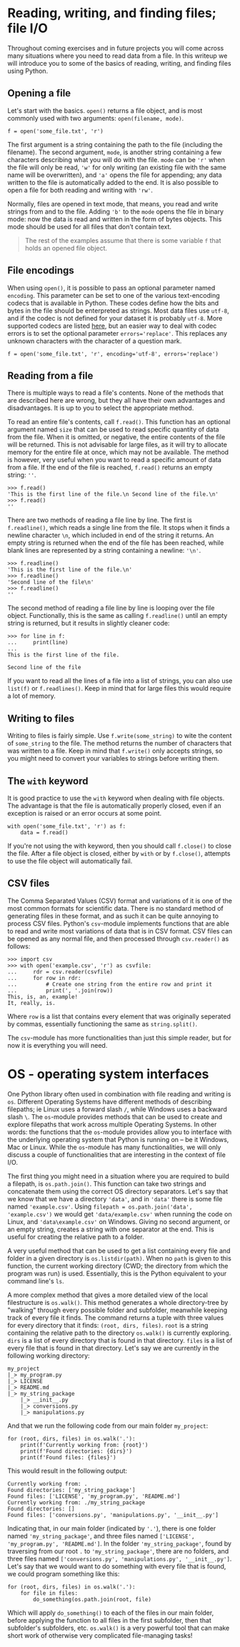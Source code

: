 # Reading, writing, and finding files; file I/O

Throughout coming exercises and in future projects you will come across many situations where you need to read data from a file. In this writeup we will introduce you to some of the basics of reading, writing, and finding files using Python.

## Opening a file

Let's start with the basics. `open()` returns a file object, and is most commonly used with two arguments: `open(filename, mode)`.

    f = open('some_file.txt', 'r')

The first argument is a string containing the path to the file (including the filename). The second argument, `mode`, is another string containing a few characters describing what you will do with the file. `mode` can be `'r'` when the file will only be read, `'w'` for only writing (an existing file with the same name will be overwritten), and `'a'` opens the file for appending; any data written to the file is automatically added to the end. It is also possible to open a file for both reading and writing with `'rw'`.

Normally, files are opened in text mode, that means, you read and write strings from and to the file. Adding `'b'` to the `mode` opens the file in binary mode: now the data is read and written in the form of bytes objects. This mode should be used for all files that don’t contain text.

> The rest of the examples assume that there is some variable `f` that holds an opened file object.

## File encodings

When using `open()`, it is possible to pass an optional parameter named `encoding`. This parameter can be set to one of the various text-encoding codecs that is available in Python. These codes define how the bits and bytes in the file should be enterpreted as strings. Most data files use `utf-8`, and if the codec is not defined for your dataset it is probably `utf-8`. More supported codecs are listed [here](https://docs.python.org/3/library/codecs.html#standard-encodings), but an easier way to deal with codec errors is to set the optional parameter `errors='replace'`. This replaces any unknown characters with the character of a question mark.

    f = open('some_file.txt', 'r', encoding='utf-8', errors='replace')

## Reading from a file

There is multiple ways to read a file's contents. None of the methods that are described here are wrong, but they all have their own advantages and disadvantages. It is up to you to select the appropriate method.

To read an entire file's contents, call `f.read()`. This function has an optional argument named `size` that can be used to read specific quantity of data from the file. When it is omitted, or negative, the entire contents of the file will be returned. This is not advisable for large files, as it will try to allocate memory for the entire file at once, which may not be available. The method is however, very useful when you want to read a specific amount of data from a file. If the end of the file is reached, `f.read()` returns an empty string: `''`.

    >>> f.read()
    'This is the first line of the file.\n Second line of the file.\n'
    >>> f.read()
    ''

There are two methods of reading a file line by line. The first is `f.readline()`, which reads a single line from the file. It stops when it finds a newline character `\n`, which included in end of the string it returns. An empty string is returned when the end of the file has been reached, while blank lines are represented by a string containing a newline: `'\n'`.

    >>> f.readline()
    'This is the first line of the file.\n'
    >>> f.readline()
    'Second line of the file\n'
    >>> f.readline()
    ''

The second method of reading a file line by line is looping over the file object. Functionally, this is the same as calling `f.readline()` until an empty string is returned, but it results in slightly cleaner code:

    >>> for line in f:
    ...     print(line)
    ...
    This is the first line of the file.

    Second line of the file

If you want to read all the lines of a file into a list of strings, you can also use `list(f)` or `f.readlines()`. Keep in mind that for large files this would require a lot of memory.

## Writing to files

Writing to files is fairly simple. Use `f.write(some_string)` to wite the content of `some_string` to the file. The method returns the number of characters that was written to a file. Keep in mind that `f.write()` only accepts strings, so you might need to convert your variables to strings before writing them.


## The `with` keyword

It is good practice to use the `with` keyword when dealing with file objects. The advantage is that the file is automatically properly closed, even if an exception is raised or an error occurs at some point.

    with open('some_file.txt', 'r') as f:
        data = f.read()

If you're not using the with keyword, then you should call `f.close()` to close the file. After a file object is closed, either by `with` or by `f.close()`, attempts to use the file object will automatically fail.

## CSV files

The Comma Separated Values (CSV) format and variations of it is one of the most common formats for scientific data. There is no standard method of generating files in these format, and as such it can be quite annoying to process CSV files. Python's `csv`-module implements functions that are able to read and write most variations of data that is in CSV format. CSV files can be opened as any normal file, and then processed through `csv.reader()` as follows:

    >>> import csv
    >>> with open('example.csv', 'r') as csvfile:
    ...     rdr = csv.reader(csvfile)
    ...     for row in rdr:
    ...         # Create one string from the entire row and print it
    ...         print(', '.join(row))
    This, is, an, example!
    It, really, is.

Where `row` is a list that contains every element that was originally seperated by commas, essentially functioning the same as `string.split()`.

The `csv`-module has more functionalities than just this simple reader, but for now it is everything you will need.

# OS - operating system interfaces

One Python library often used in combination with file reading and writing is `os`. Different Operating Systems have different methods of describing filepaths; ie Linux uses a forward slash `/`, while Windows uses a backward slash `\`. The `os`-module provides methods that can be used to create and explore filepaths that work across multiple Operating Systems. In other words: the functions that the `os`-module provides allow you to interface with the underlying operating system that Python is running on – be it Windows, Mac or Linux. While the `os`-module has many functionalities, we will only discuss a couple of functionalities that are interesting in the context of file I/O.

The first thing you might need in a situation where you are required to build a filepath, is `os.path.join()`. This function can take two strings and concatenate them using the correct OS directory separators. Let's say that we know that we have a directory `'data'`, and in `'data'` there is some file named `'example.csv'`. Using `filepath = os.path.join('data', 'example.csv')` we would get `'data/example.csv'` when running the code on Linux, and `'data\example.csv'` on Windows. Giving no second argument, or an empty string, creates a string with one separator at the end. This is useful for creating the relative path to a folder.

A very useful method that can be used to get a list containing every file and folder in a given directory is `os.listdir(path)`. When no `path` is given to this function, the current working directory (CWD; the directory from which the program was run) is used. Essentially, this is the Python equivalent to your command line's `ls`.

A more complex method that gives a more detailed view of the local filestructure is `os.walk()`. This method generates a whole directory-tree by "walking" through every possible folder and subfolder, meanwhile keeping track of every file it finds. The command returns a tuple with three values for every directory that it finds: `(root, dirs, files)`. `root` is a string containing the relative path to the directory `os.walk()` is currently exploring. `dirs` is a list of every directory that is found in that directory. `files` is a list of every file that is found in that directory. Let's say we are currently in the following working directory:

    my_project
    |_> my_program.py
    |_> LICENSE
    |_> README.md
    |_> my_string_package
        |_> __init__.py
        |_> conversions.py
        |_> manipulations.py

And that we run the following code from our main folder `my_project`:

    for (root, dirs, files) in os.walk('.'):
        print(f'Currently working from: {root}')
        print(f'Found directories: {dirs}')
        print(f'Found files: {files}')

This would result in the following output:

    Currently working from: .
    Found directories: ['my_string_package']
    Found files: ['LICENSE', 'my_program.py', 'README.md']
    Currently working from: ./my_string_package
    Found directories: []
    Found files: ['conversions.py', 'manipulations.py', '__init__.py']

Indicating that, in our main folder (indicated by `'.'`), there is one folder named `'my_string_package'`, and three files named `['LICENSE', 'my_program.py', 'README.md']`. In the folder `'my_string_package'`, found by traversing from our root `.` to `'my_string_package'`, there are no folders, and three files named `['conversions.py', 'manipulations.py', '__init__.py']`. Let's say that we would want to do something with every file that is found, we could program something like this:

    for (root, dirs, files) in os.walk('.'):
        for file in files:
            do_something(os.path.join(root, file)

Which will apply `do_something()` to each of the files in our main folder, before applying the function to all files in the first subfolder, then that subfolder's subfolders, etc. `os.walk()` is a very powerful tool that can make short work of otherwise very complicated file-managing tasks!
